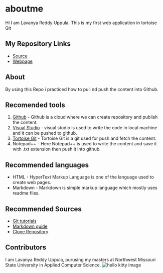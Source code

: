 # aboutme
Hi I am Lavanya Reddy Uppula. This is my first web application in tortoise Git
## My Repository Links
- [Source](https://github.com/reddylavanya/aboutme)
- [Webpage]( https://reddylavanya.github.io/aboutme/)
## About
By using this Repo i practiced how to pull nd push the content into Github.
## Recomended tools
1. [Github](https://github.com/reddylavanya/aboutme) - Github is a cloud where we can create repository and publish the content.
1. [Visual Studio](https://code.visualstudio.com/) - visual studio is used to write the code in local machine and it can be pushed to github.
1. [Tortoise Git](https://tortoisegit.org/) - Tortoise Git is a git used for push and fetch the content.
1. Notepad++ - Here Notepad++ is used to write the content and save it with .txt extension then push it into github.
## Recommended languages
- HTML - HyperText Markup Language is one of the language used to create web pages.
- Markdown - Markdown is simple markup language which mostly uses readme files.
## Recommended Sources
- [Git tutorials](http://www.vogella.com/tutorials/Git/article.html)
- [Markdown guide](https://www.markdownguide.org/)
- [Clone Repository](https://help.github.com/articles/cloning-a-repository/)
## Contributors
I am Lavanya Reddy Uppula, purusing my masters at Northwest Missouri State University in Applied Computer Science.
![hello kitty image](https://www.petmd.com/sites/default/files/petmd-kitten-facts.jpg)